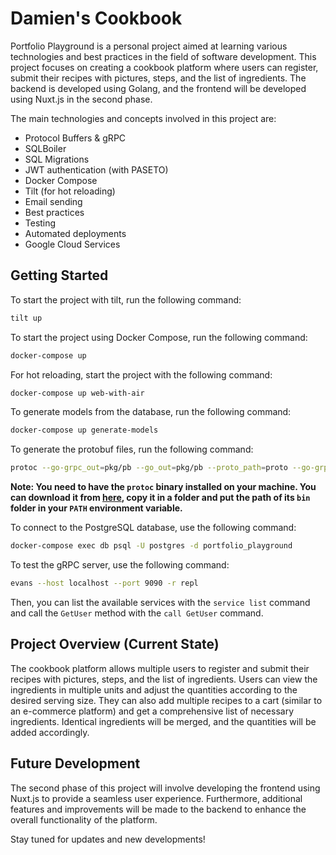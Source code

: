 # Damien's Cookbook

Portfolio Playground is a personal project aimed at learning various technologies and best practices in the field of software development. This project focuses on creating a cookbook platform where users can register, submit their recipes with pictures, steps, and the list of ingredients. The backend is developed using Golang, and the frontend will be developed using Nuxt.js in the second phase.

The main technologies and concepts involved in this project are:

- Protocol Buffers & gRPC
- SQLBoiler
- SQL Migrations
- JWT authentication (with PASETO)
- Docker Compose
- Tilt (for hot reloading)
- Email sending
- Best practices
- Testing
- Automated deployments
- Google Cloud Services

## Getting Started

To start the project with tilt, run the following command:

```bash
tilt up
```

To start the project using Docker Compose, run the following command:

```bash
docker-compose up
```

For hot reloading, start the project with the following command:

```bash
docker-compose up web-with-air
```

To generate models from the database, run the following command:

```bash
docker-compose up generate-models
```

To generate the protobuf files, run the following command:

```bash
protoc --go-grpc_out=pkg/pb --go_out=pkg/pb --proto_path=proto --go-grpc_opt=paths=source_relative --go_opt=paths=source_relative --grpc-gateway_out=pkg/pb --grpc-gateway_opt=paths=source_relative ./proto/*.proto
```

**Note: You need to have the `protoc` binary installed on your machine. You can download it from [here](https://github.com/protocolbuffers/protobuf/releases/), copy it in a folder and put the path of its `bin` folder in your `PATH` environment variable.**

To connect to the PostgreSQL database, use the following command:

```bash
docker-compose exec db psql -U postgres -d portfolio_playground
```

To test the gRPC server, use the following command:

```bash
evans --host localhost --port 9090 -r repl
```

Then, you can list the available services with the `service list` command and call the `GetUser` method with the `call GetUser` command.

## Project Overview (Current State)

The cookbook platform allows multiple users to register and submit their recipes with pictures, steps, and the list of ingredients. Users can view the ingredients in multiple units and adjust the quantities according to the desired serving size. They can also add multiple recipes to a cart (similar to an e-commerce platform) and get a comprehensive list of necessary ingredients. Identical ingredients will be merged, and the quantities will be added accordingly.

## Future Development

The second phase of this project will involve developing the frontend using Nuxt.js to provide a seamless user experience. Furthermore, additional features and improvements will be made to the backend to enhance the overall functionality of the platform.

Stay tuned for updates and new developments!

